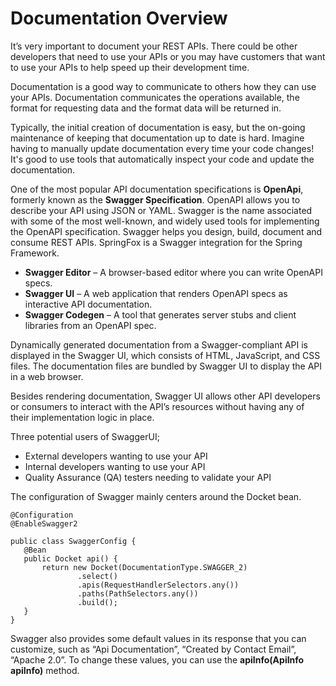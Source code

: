 # Documentation Overview



It’s very important to document your REST APIs. There could be other developers that need to use your APIs or you may have customers that want to use your APIs to help speed up their development time.

Documentation is a good way to communicate to others how they can use your APIs. Documentation communicates the operations available, the format for requesting data and the format data will be returned in.

Typically, the initial creation of documentation is easy, but the on-going maintenance of keeping that documentation up to date is hard. Imagine having to manually update documentation every time your code changes! It's good to use tools that automatically inspect your code and update the documentation.

One of the most popular API documentation specifications is **OpenApi**, formerly known as the **Swagger Specification**. OpenAPI allows you to describe your API using JSON or YAML. Swagger is the name associated with some of the most well-known, and widely used tools for implementing the OpenAPI specification. Swagger helps you design, build, document and consume REST APIs. SpringFox is a Swagger integration for the Spring Framework.

- **Swagger Editor** – A browser-based editor where you can write OpenAPI specs.
- **Swagger UI** – A web application that renders OpenAPI specs as interactive API documentation.
- **Swagger Codegen** – A tool that generates server stubs and client libraries from an OpenAPI spec.

Dynamically generated documentation from a Swagger-compliant API is displayed in the Swagger UI, which consists of HTML, JavaScript, and CSS files. The documentation files are bundled by Swagger UI to display the API in a web browser.

Besides rendering documentation, Swagger UI allows other API developers or consumers to interact with the API’s resources without having any of their implementation logic in place.


Three potential users of SwaggerUI;
- External developers wanting to use your API
- Internal developers wanting to use your API
- Quality Assurance (QA) testers needing to validate your API


The configuration of Swagger mainly centers around the Docket bean.
````
@Configuration
@EnableSwagger2

public class SwaggerConfig {
   @Bean
   public Docket api() {
       return new Docket(DocumentationType.SWAGGER_2)
               .select()
               .apis(RequestHandlerSelectors.any())
               .paths(PathSelectors.any())
               .build();
   }
}
````

Swagger also provides some default values in its response that you can customize, such as “Api Documentation”, “Created by Contact Email”, “Apache 2.0”.
To change these values, you can use the **apiInfo(ApiInfo apiInfo)** method. 